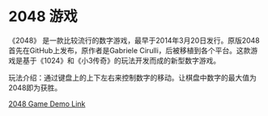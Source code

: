 # 2048 游戏

《2048》 是一款比较流行的数字游戏，最早于2014年3月20日发行。原版2048首先在GitHub上发布，原作者是Gabriele Cirulli，后被移植到各个平台。这款游戏是基于《1024》和《小3传奇》的玩法开发而成的新型数字游戏。

​	玩法介绍：通过键盘上的上下左右来控制数字的移动。让棋盘中数字的最大值为2048即为获胜。

[2048 Game Demo Link](/programs/2048.html)